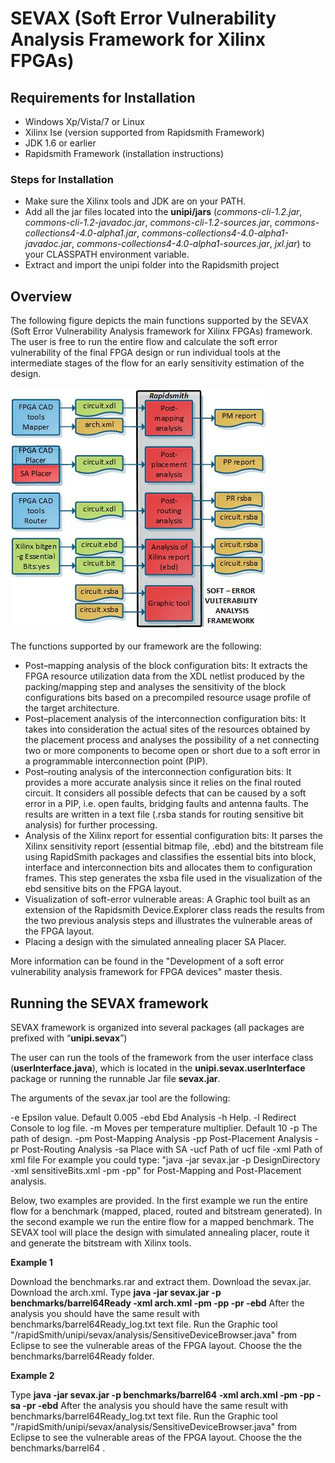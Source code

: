 # SEVAX (Soft Error Vulnerability Analysis Framework for Xilinx FPGAs)  

## Requirements for Installation

 - Windows Xp/Vista/7 or Linux
 - Xilinx Ise (version supported from Rapidsmith Framework)
 - JDK 1.6 or earlier
 - Rapidsmith Framework (installation instructions)
 
### Steps for Installation
 - Make sure the Xilinx tools and JDK are on your PATH.
 - Add all the jar files located into the **unipi/jars** (*commons-cli-1.2.jar*, *commons-cli-1.2-javadoc.jar*, *commons-cli-1.2-sources.jar*, *commons-collections4-4.0-alpha1.jar*, *commons-collections4-4.0-alpha1-javadoc.jar*, *commons-collections4-4.0-alpha1-sources.jar*, *jxl.jar*) to your CLASSPATH environment variable.
 - Extract and import the unipi folder into the  Rapidsmith project

## Overview

The following figure depicts the main functions supported by the SEVAX (Soft Error Vulnerability Analysis framework for Xilinx FPGAs) framework. The user is free to run the entire flow and calculate the soft error vulnerability of the final FPGA design or run individual tools at the intermediate stages of the flow for an early sensitivity estimation of the design.

![](https://github.com/unipieslab/sevax/blob/master/pics/flowjpg.jpg)

The functions supported by our framework are the following:

 - Post–mapping analysis of the block configuration bits: It extracts the FPGA resource utilization data from the XDL netlist produced by the packing/mapping step and analyses the sensitivity of the block configurations bits based on a precompiled resource usage profile of the target architecture.
 - Post–placement analysis of the interconnection configuration bits: It takes into consideration the actual sites of the resources obtained by the placement process and analyses the possibility of a net connecting two or more components to become open or short due to a soft error in a programmable interconnection point (PIP).
 - Post–routing analysis of the interconnection configuration bits: It provides a more accurate analysis since it relies on the final routed circuit. It considers all possible defects that can be caused by a soft error in a PIP, i.e. open faults, bridging faults and antenna faults. The results are written in a text file (.rsba stands for routing sensitive bit analysis) for further processing.
 - Analysis of the Xilinx report for essential configuration bits: It parses the Xilinx sensitivity report (essential bitmap file, .ebd) and the bitstream file using RapidSmith packages and classifies the essential bits into block, interface and interconnection bits and allocates them to configuration frames. This step generates the xsba file used in the visualization of the ebd sensitive bits on the FPGA layout.
 - Visualization of soft-error vulnerable areas: A Graphic tool built as an extension of the Rapidsmith Device.Explorer class reads the results from the two previous analysis steps and illustrates the vulnerable areas of the FPGA layout.
 - Placing a design with the simulated annealing placer SA Placer.

More information can be found in the "Development of a soft error vulnerability analysis framework for FPGA devices" master thesis.

## Running the SEVAX framework

SEVAX framework is organized into several packages (all packages are prefixed with “**unipi.sevax**”)

The user can run the tools of the framework from the user interface class (**userInterface.java**), which is located in the **unipi.sevax.userInterface** package or running the runnable Jar file **sevax.jar**.

The arguments of the sevax.jar tool are the following: 

 -e             Epsilon value. Default 0.005
 -ebd         Ebd Analysis
 -h             Help.
 -l              Redirect Console to log file.
 -m            Moves per temperature multiplier. Default 10
 -p             The path of design.
 -pm          Post-Mapping Analysis
 -pp           Post-Placement Analysis
 -pr           Post-Routing Analysis
 -sa           Place with SA
 -ucf          Path of ucf file
 -xml          Path of xml file
For example you could type: "java -jar sevax.jar -p DesignDirectory -xml sensitiveBits.xml -pm -pp" for Post-Mapping and Post-Placement analysis.

Below, two examples are provided. In the first example we run the entire flow for a benchmark (mapped, placed, routed and bitstream generated). In the second example we run the entire flow for a mapped benchmark. The SEVAX tool will place the design with simulated annealing placer, route it and generate the bitstream with Xilinx tools.

**Example 1**

Download the benchmarks.rar and extract them.
Download the sevax.jar.
Download the arch.xml.
Type **java -jar sevax.jar -p benchmarks/barrel64Ready -xml arch.xml -pm -pp -pr -ebd**
After the analysis you should have the same result with benchmarks/barrel64Ready_log.txt text file.
Run the Graphic tool "/rapidSmith/unipi/sevax/analysis/SensitiveDeviceBrowser.java" from Eclipse to see the vulnerable areas of the FPGA layout.
Choose the the benchmarks/barrel64Ready folder.

**Example 2**

Type **java -jar sevax.jar -p benchmarks/barrel64 -xml arch.xml -pm -pp -sa -pr -ebd**
After the analysis you should have the same result with benchmarks/barrel64Ready_log.txt text file.
Run the Graphic tool "/rapidSmith/unipi/sevax/analysis/SensitiveDeviceBrowser.java" from Eclipse to see the vulnerable areas of the FPGA layout.
Choose the the benchmarks/barrel64 .